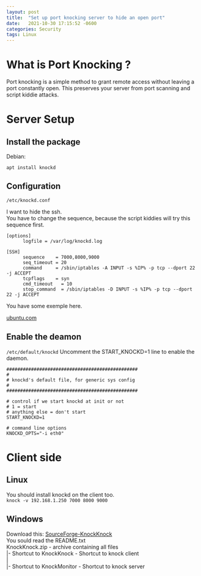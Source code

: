 ```yaml
---
layout: post
title:  "Set up port knocking server to hide an open port"
date:   2021-10-30 17:15:52 -0600
categories: Security
tags: Linux
---
```

# What is Port Knocking ?
Port knocking is a simple method to grant remote access without leaving a port constantly open. 
This preserves your server from port scanning and script kiddie attacks.
# Server Setup
## Install the package
Debian:    
```
apt install knockd
``` 
## Configuration
`/etc/knockd.conf`

I want to hide the ssh.    
You have to change the sequence, because the script kiddies will try this sequence first.    

```
[options]
      logfile = /var/log/knockd.log

[SSH]
      sequence    = 7000,8000,9000
      seq_timeout = 20
      command     = /sbin/iptables -A INPUT -s %IP% -p tcp --dport 22 -j ACCEPT
      tcpflags    = syn
      cmd_timeout   = 10
      stop_command  = /sbin/iptables -D INPUT -s %IP% -p tcp --dport 22 -j ACCEPT
```
You have some exemple here.    

[ubuntu.com](https://help.ubuntu.com/community/PortKnocking)
## Enable the deamon
`/etc/default/knockd`
Uncomment the START_KNOCKD=1 line to enable the daemon.    
```
################################################ 
# 
# knockd's default file, for generic sys config 
# 
################################################ 

# control if we start knockd at init or not 
# 1 = start 
# anything else = don't start 
START_KNOCKD=1 

# command line options 
KNOCKD_OPTS="-i eth0" 
```
# Client side
## Linux

You should install knockd on the client too.    
```knock -v 192.168.1.250 7000 8000 9000```

## Windows

Download this: [SourceForge-KnockKnock](https://sourceforge.net/projects/knockknock/)    
You sould read the README.txt    
KnockKnock.zip - archive containing all files    
|- Shortcut to KnockKnock - Shortcut to knock client    
|    
|- Shortcut to KnockMonitor - Shortcut to knock server    
